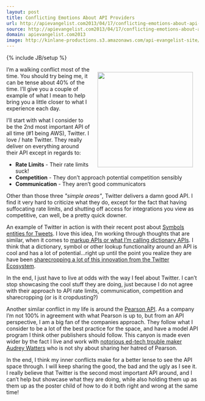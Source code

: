 ```yaml
---
layout: post
title: Conflicting Emotions About API Providers
url: http://apievangelist.com2013/04/17/conflicting-emotions-about-api-providers/
source: http://apievangelist.com2013/04/17/conflicting-emotions-about-api-providers/
domain: apievangelist.com2013
image: http://kinlane-productions.s3.amazonaws.com/api-evangelist-site/blog/conflict-with-myself.png
---
```

{% include JB/setup %}
<p><img style="padding: 15px;" src="https://s3.amazonaws.com/kinlane-productions/conflict-with-myself.png" alt="" width="250" align="right" /></p>
<p>I&rsquo;m a walking conflict most of the time.  You should try being me, it can be tense about 40% of the time.   I&rsquo;ll give you a couple of example of what I mean to help bring you a little closer to what I experience each day.</p>
<p>I&rsquo;ll start with what I consider to be the 2nd most important API of all time (#1 being AWS), Twitter.  I love / hate Twitter.  They really deliver on everything around their API except in regards to:</p>
<ul class="mainlist">
<li><strong>Rate Limits</strong> - Their rate limits suck!</li>
<li><strong>Competition</strong> - They don&rsquo;t approach potential competition sensibly</li>
<li><strong>Communication</strong> - They aren&rsquo;t good communicators</li>
</ul>
<p>Other than those three <em>"simple areas"</em>, Twitter delivers a damn good API.  I find it very hard to criticize what they do, except for the fact that having suffocating rate limits, and shutting off access for integrations you view as competitive, can well, be a pretty quick downer.</p>
<p>An example of Twitter in action is with their recent post about <a href="https://dev.twitter.com/blog/symbols-entities-tweets">Symbols entities for Tweets</a>.  I love this idea, I&rsquo;m working through thoughts that are similar, when it comes to <a href="/2013/01/16/markup-apis-and-api-scripting-platforms/">markup APIs or what I&rsquo;m calling dictionary APIs</a>.  I think that a dictionary, symbol or other lookup functionality around an API is cool and has a lot of potential...right up until the point you realize they are have been <a href="http://apivoice.com/2012/07/30/why-isnt-the-ftc-looking-into-twitters-increasingly-anti-competitive-practices/">sharecropping a lot of this innovation from the Twitter Ecosystem</a>.</p>
<p>In the end, I just have to live at odds with the way I feel about Twitter.  I can&rsquo;t stop showcasing the cool stuff they are doing, just because I do not agree with their approach to API rate limits, communication, competition and sharecropping (or is it cropdusting?)</p>
<p>Another similar conflict in my life is around the <a title="Pearson API" href="http://developer.pearson.com/apis">Pearson API</a>.  As a company I&rsquo;m not 100% in agreement with what Pearson is up to, but from an API perspective, I am a big fan of the companies approach.  They follow what I consider to be a lot of the best practice for the space, and have a model API program I think other publishers should follow.  This canyon is made even wider by the fact I live and work with <a href="http://hackeducation.com">notorious ed-tech trouble maker Audrey Watters</a> who is not shy about sharing her hatred of Pearson.</p>
<p>In the end, I think my inner conflicts make for a better lense to see the API space through.  I will keep sharing the good, the bad and the ugly as I see it.  I really believe that Twitter is the second most important API around, and I can&rsquo;t help but showcase what they are doing, while also holding them up as them up as the poster child of how to do it both right and wrong at the same time!</p>
